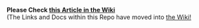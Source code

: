 **Please Check [this Article in the Wiki](../../wiki/Send-via-File-using-the-CLI-Wallet)**<br>(The Links and Docs within this Repo have moved into [the Wiki!]((../../wiki))


